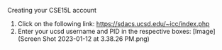 Creating your CSE15L account

1) Click on the following link: https://sdacs.ucsd.edu/~icc/index.php
2) Enter your ucsd username and PID in the respective boxes: [Image](Screen Shot 2023-01-12 at 3.38.26 PM.png)

